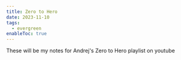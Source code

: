 ```yaml
---
title: Zero to Hero
date: 2023-11-10
tags:
  - evergreen
enableToc: true
---
```

These will be my notes for Andrej's Zero to Hero playlist on youtube
